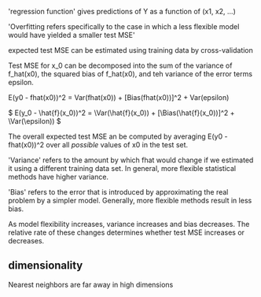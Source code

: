 'regression function' gives predictions of Y as a function of (x1, x2, ...)

'Overfitting refers specifically to the case in which a less flexible model
would have yielded a smaller test MSE'

expected test MSE can be estimated using training data by cross-validation

Test MSE for x_0 can be decomposed into the sum of the variance of f_hat(x0),
the squared bias of f_hat(x0), and teh variance of the error terms epsilon.

E(y0 - fhat(x0))^2 = Var(fhat(x0)) + [Bias(fhat(x0))]^2 + Var(epsilon)

$ E\(y_0 - \hat{f}(x_0)\)^2 = \Var(\hat{f}(x_0)) + \[\Bias(\hat{f}(x_0))\]^2 + \Var(\epsilon)) $

The overall expected test MSE an be computed by averaging E(y0 - fhat(x0))^2
over all *possible* values of x0 in the test set.

'Variance' refers to the amount by which fhat would change if we estimated it
using a different training data set. In general, more flexible statistical
methods have higher variance.

'Bias' refers to the error that is introduced by approximating the real problem
by a simpler model.  Generally, more flexible methods result in less bias.

As model flexibility increases, variance increases and bias decreases.  The
relative rate of these changes determines whether test MSE increases or
decreases.


## dimensionality
Nearest neighbors are far away in high dimensions
